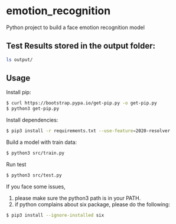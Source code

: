 # emotion_recognition
Python project to build a face emotion recognition model

## Test Results stored in the output folder:
```bash
ls output/
```

## Usage

Install pip:

```bash
$ curl https://bootstrap.pypa.io/get-pip.py -o get-pip.py
$ python3 get-pip.py
```

Install dependencies:

```bash
$ pip3 install -r requirements.txt --use-feature=2020-resolver
```

Build a model with train data:

```bash
$ python3 src/train.py
```

Run test
```bash
$ python3 src/test.py
```

If you face some issues,
1. please make sure the python3 path is in your PATH.
2. if python complains about six package, please do the following:
```bash
$ pip3 install --ignore-installed six
```
